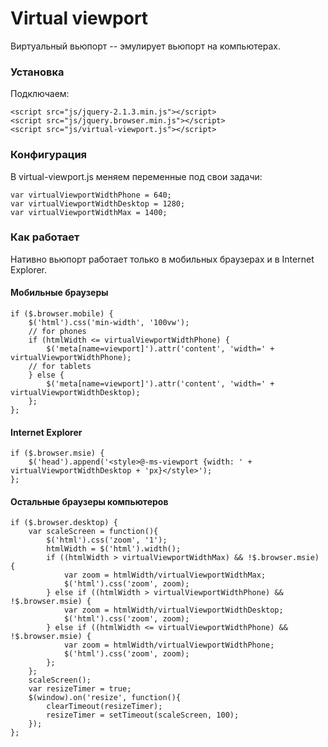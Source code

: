 Virtual viewport
=========
Виртуальный вьюпорт -- эмулирует вьюпорт на компьютерах.

### Установка
Подключаем:
```
<script src="js/jquery-2.1.3.min.js"></script>
<script src="js/jquery.browser.min.js"></script>
<script src="js/virtual-viewport.js"></script>
```

### Конфигурация
В virtual-viewport.js меняем переменные под свои задачи:
```
var virtualViewportWidthPhone = 640;
var virtualViewportWidthDesktop = 1280;
var virtualViewportWidthMax = 1400;
```

### Как работает
Нативно вьюпорт работает только в мобильных браузерах и в Internet Explorer.

#### Мобильные браузеры
```
if ($.browser.mobile) {
    $('html').css('min-width', '100vw');
    // for phones
    if (htmlWidth <= virtualViewportWidthPhone) {
        $('meta[name=viewport]').attr('content', 'width=' + virtualViewportWidthPhone);
    // for tablets
    } else {
        $('meta[name=viewport]').attr('content', 'width=' + virtualViewportWidthDesktop);
    };
};
```

#### Internet Explorer
```
if ($.browser.msie) {
    $('head').append('<style>@-ms-viewport {width: ' + virtualViewportWidthDesktop + 'px}</style>');
};
```

#### Остальные браузеры компьютеров
```
if ($.browser.desktop) {
    var scaleScreen = function(){
        $('html').css('zoom', '1');
        htmlWidth = $('html').width();
        if ((htmlWidth > virtualViewportWidthMax) && !$.browser.msie) {
            var zoom = htmlWidth/virtualViewportWidthMax;
            $('html').css('zoom', zoom);
        } else if ((htmlWidth > virtualViewportWidthPhone) && !$.browser.msie) {
            var zoom = htmlWidth/virtualViewportWidthDesktop;
            $('html').css('zoom', zoom);
        } else if ((htmlWidth <= virtualViewportWidthPhone) && !$.browser.msie) {
            var zoom = htmlWidth/virtualViewportWidthPhone;
            $('html').css('zoom', zoom);
        };
    };
    scaleScreen();
    var resizeTimer = true;
    $(window).on('resize', function(){
        clearTimeout(resizeTimer);
        resizeTimer = setTimeout(scaleScreen, 100);
    });
};
```
